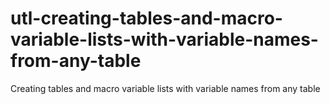 # utl-creating-tables-and-macro-variable-lists-with-variable-names-from-any-table
Creating tables and macro variable lists with variable names from any table     
